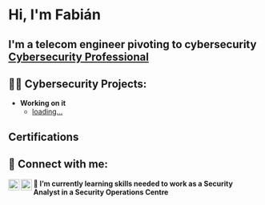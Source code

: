 <h1>Hi, I'm Fabián</h1> 
<h2>I'm a telecom engineer pivoting to cybersecurity <br/> <a href="https://www.linkedin.com/in/fabián-aldama/">Cybersecurity Professional</a> </h2>

<h2>👨‍💻 Cybersecurity Projects:</h2>

- <b>Working on it</b>
  - [loading...](https://)


<h2>Certifications</h2>



<h2> 🤳 Connect with me:</h2>

[<img align="left" alt="JoshMadakor | LinkedIn" width="22px" src="https://cdn.jsdelivr.net/npm/simple-icons@v3/icons/linkedin.svg" />][linkedin]
[<img align="left" alt="JoshMadakor | Instagram" width="22px" src="https://cdn.jsdelivr.net/npm/simple-icons@v3/icons/instagram.svg" />][instagram]

[instagram]: https://www.instagram.com/faldama19/
[linkedin]: https://www.linkedin.com/in/fabián-aldama/

<b> 🌱 I’m currently learning skills needed to work as a Security Analyst in a Security Operations Centre</b>
<!--
**joshmadakor1/joshmadakor1** is a ✨ _special_ ✨ repository because its `README.md` (this file) appears on your GitHub profile.

Here are some ideas to get you started:

- 🔭 I’m currently working on ...
- 🌱 I’m currently learning skills needed to work as a Security Analyst in a Security Operations Centre
- 🤔 I’m looking for help with ...
- 💬 Ask me about ...
- 📫 How to reach me: ...
- ⚡ Fun fact: ...
-->
